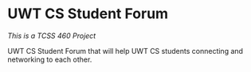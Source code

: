 # UWT CS Student Forum

*This is a TCSS 460 Project* 

UWT CS Student Forum that will help UWT CS students connecting and networking to each other.  
